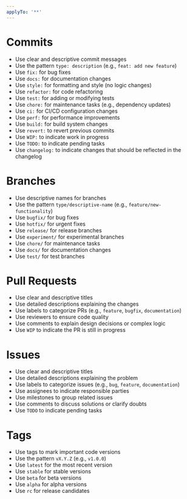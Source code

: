 ```yaml
---
applyTo: '**'
---
```


# Commits
- Use clear and descriptive commit messages
- Use the pattern `type: description` (e.g., `feat: add new feature`)
- Use `fix:` for bug fixes
- Use `docs:` for documentation changes
- Use `style:` for formatting and style (no logic changes)
- Use `refactor:` for code refactoring
- Use `test:` for adding or modifying tests
- Use `chore:` for maintenance tasks (e.g., dependency updates)
- Use `ci:` for CI/CD configuration changes
- Use `perf:` for performance improvements
- Use `build:` for build system changes
- Use `revert:` to revert previous commits
- Use `WIP:` to indicate work in progress
- Use `TODO:` to indicate pending tasks
- Use `changelog:` to indicate changes that should be reflected in the changelog

# Branches
- Use descriptive names for branches
- Use the pattern `type/descriptive-name` (e.g., `feature/new-functionality`)
- Use `bugfix/` for bug fixes
- Use `hotfix/` for urgent fixes
- Use `release/` for release branches
- Use `experiment/` for experimental branches
- Use `chore/` for maintenance tasks
- Use `docs/` for documentation changes
- Use `test/` for test branches

# Pull Requests
- Use clear and descriptive titles
- Use detailed descriptions explaining the changes
- Use labels to categorize PRs (e.g., `feature`, `bugfix`, `documentation`)
- Use reviewers to ensure code quality
- Use comments to explain design decisions or complex logic
- Use `WIP` to indicate the PR is still in progress

# Issues
- Use clear and descriptive titles
- Use detailed descriptions explaining the problem
- Use labels to categorize issues (e.g., `bug`, `feature`, `documentation`)
- Use assignees to indicate responsible parties
- Use milestones to group related issues
- Use comments to discuss solutions or clarify doubts
- Use `TODO` to indicate pending tasks

# Tags
- Use tags to mark important code versions
- Use the pattern `vX.Y.Z` (e.g., `v1.0.0`)
- Use `latest` for the most recent version
- Use `stable` for stable versions
- Use `beta` for beta versions
- Use `alpha` for alpha versions
- Use `rc` for release candidates